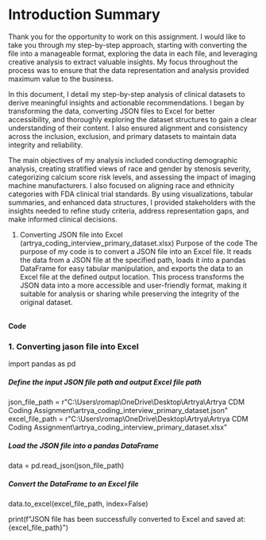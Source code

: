 # Introduction Summary

Thank you for the opportunity to work on this assignment. I would like to take you through my step-by-step approach, starting with converting the file into a manageable format, exploring the data in each file, and leveraging creative analysis to extract valuable insights. My focus throughout the process was to ensure that the data representation and analysis provided maximum value to the business.

In this document, I detail my step-by-step analysis of clinical datasets to derive meaningful insights and actionable recommendations. I began by transforming the data, converting JSON files to Excel for better accessibility, and thoroughly exploring the dataset structures to gain a clear understanding of their content. I also ensured alignment and consistency across the inclusion, exclusion, and primary datasets to maintain data integrity and reliability.

The main objectives of my analysis included conducting demographic analysis, creating stratified views of race and gender by stenosis severity, categorizing calcium score risk levels, and assessing the impact of imaging machine manufacturers. I also focused on aligning race and ethnicity categories with FDA clinical trial standards. By using visualizations, tabular summaries, and enhanced data structures, I provided stakeholders with the insights needed to refine study criteria, address representation gaps, and make informed clinical decisions.
1. Converting JSON file into Excel (artrya_coding_interview_primary_dataset.xlsx)
Purpose of the code
The purpose of my code is to convert a JSON file into an Excel file. It reads the data from a JSON file at the specified path, loads it into a pandas DataFrame for easy tabular manipulation, and exports the data to an Excel file at the defined output location. This process transforms the JSON data into a more accessible and user-friendly format, making it suitable for analysis or sharing while preserving the integrity of the original dataset.

<br> **Code**
### 1. Converting jason file into Excel

import pandas as pd

##### Define the input JSON file path and output Excel file path
json_file_path = r"C:\Users\romap\OneDrive\Desktop\Artrya\Artrya CDM Coding Assignment\artrya_coding_interview_primary_dataset.json"
excel_file_path = r"C:\Users\romap\OneDrive\Desktop\Artrya\Artrya CDM Coding Assignment\artrya_coding_interview_primary_dataset.xlsx"

##### Load the JSON file into a pandas DataFrame
data = pd.read_json(json_file_path)

##### Convert the DataFrame to an Excel file
data.to_excel(excel_file_path, index=False)

print(f"JSON file has been successfully converted to Excel and saved at: {excel_file_path}")


<br>
